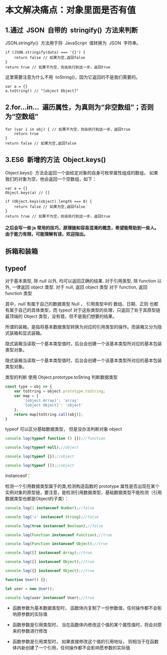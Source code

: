 # 本文解决痛点：对象里面是否有值

## 1.通过  JSON  自带的  stringify()  方法来判断

JSON.stringify()  方法用于将  JavaScript  值转换为  JSON  字符串。

```javascirpt
if (JSON.stringify(data) === '{}') {
    return false // 如果为空,返回false
}
return true // 如果不为空，则会执行到这一步，返回true
```

这里需要注意为什么不用  toString()，因为它返回的不是我们需要的。

```javascirpt
var a = {}
a.toString() // "[object Object]"
```

## 2.for...in...  遍历属性，为真则为“非空数组”；否则为“空数组”

```javascirpt
for (var i in obj) { // 如果不为空，则会执行到这一步，返回true
    return true
}
return false // 如果为空,返回false

```

## 3.ES6  新增的方法  Object.keys()

Object.keys()  方法会返回一个由给定对象的自身可枚举属性组成的数组。
如果我们的对象为空，他会返回一个空数组，如下：

```javascirpt
var a = {}
Object.keys(a) // []
```

```javascirpt
if (Object.keys(object).length === 0) {
    return false // 如果为空,返回false
}
return true // 如果不为空，则会执行到这一步，返回true

```

#### 之后会写一些 js 常用的技巧，原理链和容易混淆的概念，希望能帮助到一些人。由于能力有限，可能理解有误，欢迎指出。


## 拆箱和装箱


## typeof

对于基本类型, 除 null 以外, 均可以返回正确的结果.
对于引用类型, 除 function 以外, 一律返回 object 类型.
对于 null, 返回 object 类型
对于 function, 返回 function 类型

其中，null 有属于自己的数据类型 Null ， 引用类型中的 数组、日期、正则 也都有属于自己的具体类型，而 typeof 对于这些类型的处理，只返回了处于其原型链最顶端的 Object 类型，没有错，但不是我们想要的结果。

所谓的装箱，是指将基本数据类型转换为对应的引用类型的操作。而装箱又分为隐式装箱和显式装箱。

隐式装箱当读取一个基本类型值时，后台会创建一个该基本类型所对应的基本包装类型对象。

隐式装箱当读取一个基本类型值时，后台会创建一个该基本类型所对应的基本包装类型对象。

类型的判断
使用 Object.prototype.toString 判断数据类型

```js
const type = obj => {
    var toString = object.prototype.toString;
    var map = {
        '[object Array]': 'array'
        '[object Object]': 'object'
    };
    return map[toString.call(obj)];
}
```

typeof 可以区分基础数据类型， 但是没办法判断对象 object

```js
console.log(typeof function () {});//function

console.log(typeof null);//object

console.log(typeof {});//object

console.log(typeof []);//object
```

instanceof：

检测一个引用数据类型属于的类,检测构造函数的 prototype 属性是否出现在某个实例对象的原型链，要注意，是检测引用数据类型，基础数据类型不能检测（引用数据类型也都是Object的子类）：

```js
console.log(1 instanceof Number);//false

console.log('s' instanceof String);//false

console.log(true instanceof Boolean);//false

console.log(Function instanceof Function);//true

console.log(Function instanceof Object);//true

console.log([] instanceof Array);//true

console.log([] instanceof Object);//true

console.log({} instanceof Object);//true

function User() {};

let user = new User();

console.log(user instanceof User);//true
```

* 函数参数为基本数据类型时， 函数体内复制了一份参数值，任何操作都不会影响原参数的实际值

* 函数参数是引用类型时， 当在函数体内修改这个值的某个属性值时，将会对原来的参数进行修改

* 函数参数是引用类型时， 如果直接修改这个值的引用地址， 则相当于在函数体内新创建了一个引用，任何操作都不会影响愿参数的实际值






